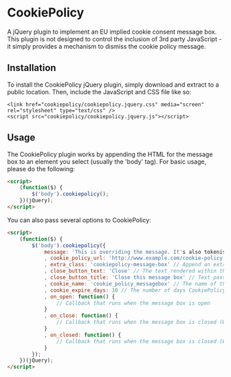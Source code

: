 
CookiePolicy
============

A jQuery plugin to implement an EU implied cookie consent message box. This plugin is not designed to control the inclusion 
of 3rd party JavaScript - it simply provides a mechanism to dismiss the cookie policy message.

Installation
------------

To install the CookiePolicy jQuery plugin, simply download and extract to a public location. Then, include the JavaScript and CSS file like so:

	<link href="cookiepolicy/cookiepolicy.jquery.css" media="screen" rel="stylesheet" type="text/css" />
	<script src="cookiepolicy/cookiepolicy.jquery.js"></script>

Usage
-----

The CookiePolicy plugin works by appending the HTML for the message box to an element you select (usually the 'body' tag). For basic usage, please do the following:

```html
<script>
    (function($) {
        $('body').cookiepolicy();
    })(jQuery);
</script>
```

You can also pass several options to CookiePolicy:

```html
<script>
    (function($) {
        $('body').cookiepolicy({
            message: 'This is overriding the message. It's also tokenised, so you can pass other options to the message, such as your <a href="%cookie_policy_url%">cookie policy</a> link URL.'
            , cookie_policy_url: 'http://www.example.com/cookie-policy.html'
            , extra_class: 'cookiepolicy-message-box' // Append an extra class to the message box wrapper
            , close_button_text: 'Close' // The text rendered within the close <button> of the message box
            , close_button_title: 'Close this message box' // Text passed to the title attribute of the close <button>
            , cookie_name: 'cookie_policy_messagebox' // The name of the cookie set to track the closure of the message box (Remember to add this to your cookie policy!)
            , cookie_expire_days: 10 // The number of days CookiePolicy will track the closure of the message box
            , on_open: function() {
                // Callback that runs when the message box is open
            }
            , on_close: function() {
                // Callback that runs when the message box is closed (When the close event is triggered)
            }
            , on_closed: function() {
                // Callback that runs when the message box is closed (When close event has been previously triggered)
            }
        });
    })(jQuery);
</script>
```
